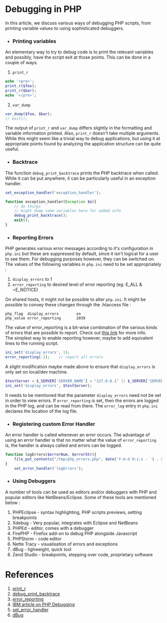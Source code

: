 # Debugging in PHP

In this article, we discuss various ways of debugging PHP scripts, from printing variable values to using sophisticated debuggers.

* ### Printing variables

An elementary way to try to debug code is to print the relevant variables and possibly, have the script exit at those points. This can be done in a couple of ways.
1. `print_r`
```php
echo '<pre>';
print_r($foo);
print_r($bar);
echo '</pre>';
```
2. `var_dump`
```php
var_dump($foo, $bar);
// exit();
```
The output of `print_r` and `var_dump` differs slightly in the formatting and variable information printed. Also, `print_r` doesn't take multiple arguments.   
While this might seem like a trivial way to debug applications, but using it at appropriate points found by analyzing the application structure can be quite useful. 

* ### Backtrace

The function `debug_print_backtrace` prints the PHP backtrace when called. While it can be put anywhere, it can be particularly useful in an exception handler.
```php
set_exception_handler('exception_handler');

function exception_handler(Exception $e){
    // do things
    // might dump some variables here for added info
    debug_print_backtrace();
    exit();
}
```

* ### Reporting Errors

PHP generates various error messages according to it's configuration in `php.ini` but these are suppressed by default, since it isn't logical for a user to see them. For debugging purposes however, they can be switched on.
The values of the following variables in `php.ini` need to be set appropriately : 
1. `display_errors` to 1
2. `error_reporting` to desired level of error reporting (eg: E_ALL & ~E_NOTICE)

On shared hosts, it might not be possible to alter `php.ini`. It might be possible to convey these changes through the .htaccess file : 
```
php_flag  display_errors        on
php_value error_reporting       2039
```
The value of error_reporting is a bit-wise combination of the various kinds of errors that are possible to report. Check out [this link](http://php.net/manual/en/errorfunc.constants.php) for more info.  
The simplest way to enable reporting however, maybe to add equivalent lines to the running script.
```php
ini_set('display_errors', 1);
error_reporting(-1);    // report all errors
```
A slight modification maybe made above to ensure that `display_errors` is only set on local/dev machine.
```php
$testServer = $_SERVER['SERVER_NAME'] = "127.0.0.1" || $_SERVER['SERVER_NAME'] = "localhost";
ini_set('display_errors', $testServer);
```
It needs to be mentioned that the parameter `display_errors` need not be set in order to view errors. If `error_reporting` is set, then the errors are logged in the PHP log, and can be read from there. The `error_log` entry in `php.ini` declares the location of the log file.

* ### Registering custom Error Handler

An error handler is called whenever an error occurs. The advantage of using an error handler is that no matter what the value of `error_reporting` is, the handler is always called and errors can be logged.
```php
function logErrors($errorNum, $errorStr){
    file_put_contents("/tmp/php_errors.php", date('Y-m-d H:i:s - ') . $errorStr, FILE_APPEND);
}
    set_error_handler('logErrors');
```
    
* ### Using Debuggers 

A number of tools can be used as editors and/or debuggers with PHP and popular editors like NetBeans/Eclipse. Some of these tools are mentioned below : 
1. PHPEclipse - syntax highlighting, PHP scripts previews, setting breakpoints
2. Xdebug - Very popular, integrates with Eclipse and NetBeans
3. PHPEd - editor, comes with a debugger
4. FirePHP - Firefox add-on to debug PHP alongside Javascript
5. PHPStorm - code editor
6. Nette Tracy - visualisation of errors and exceptions
7. dBug - lighweight, quick tool
8. Zend Studio - breakpoints, stepping over code, proprietary software

# References
1. [print_r](http://php.net/manual/en/function.print-r.php)
2. [debug_print_backtrace](http://php.net/manual/en/function.debug-print-backtrace.php)
3. [error_reporting](http://php.net/manual/en/function.error-reporting.php)
4. [IBM article on PHP Debugging](http://www.ibm.com/developerworks/library/os-debug/)
5. [set_error_handler](http://php.net/manual/en/function.set-error-handler.php)
6. [dBug](http://dbug.ospinto.com/)